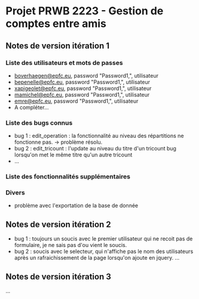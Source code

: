 # Projet PRWB 2223 - Gestion de comptes entre amis

## Notes de version itération 1 

### Liste des utilisateurs et mots de passes

  * boverhaegen@epfc.eu, password "Password1,", utilisateur
  * bepenelle@epfc.eu, password "Password1,", utilisateur
  * xapigeolet@epfc.eu, password "Password1,", utilisateur
  * mamichel@epfc.eu, password "Password1,", utilisateur
  * emre@epfc.eu, password "Password1,", utilisateur
  * A compléter...

### Liste des bugs connus


  * bug 1 : edit_operation : la fonctionnalité au niveau des répartitions ne fonctionne pas.
  -> problème résolu.
  * bug 2 : edit_tricount : l'update au niveau du titre d'un tricount bug lorsqu'on met le même titre qu'un autre tricount
  * ...

### Liste des fonctionnalités supplémentaires

### Divers

* problème avec l'exportation de la base de donnée 

## Notes de version itération 2

* bug 1 : toujours un soucis avec le premier utilisateur qui ne recoit pas de formulaire, je ne sais pas d'ou vient le soucis.
* bug 2 : soucis avec le selecteur, qui n'affiche pas le nom des utilisateurs après un rafraichissement de la page lorsqu'on ajoute en jquery.
...

## Notes de version itération 3 

...